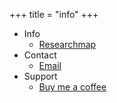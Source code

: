 +++
title = "info"
+++

- Info
  - [Researchmap](https://researchmap.jp/7000010542/)
- Contact
  - [Email](mailto:asanuma.kouki@outlook.com)
- Support
  - [Buy me a coffee](https://www.buymeacoffee.com/asorbus)
